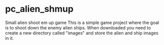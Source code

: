 # pc_alien_shmup
Small alien shoot em up game
This is a simple game project where the goal is to shoot down the enemy alien ships. 
When downloaded you need to create a new directory called "images" and store the alien and ship images in it.

